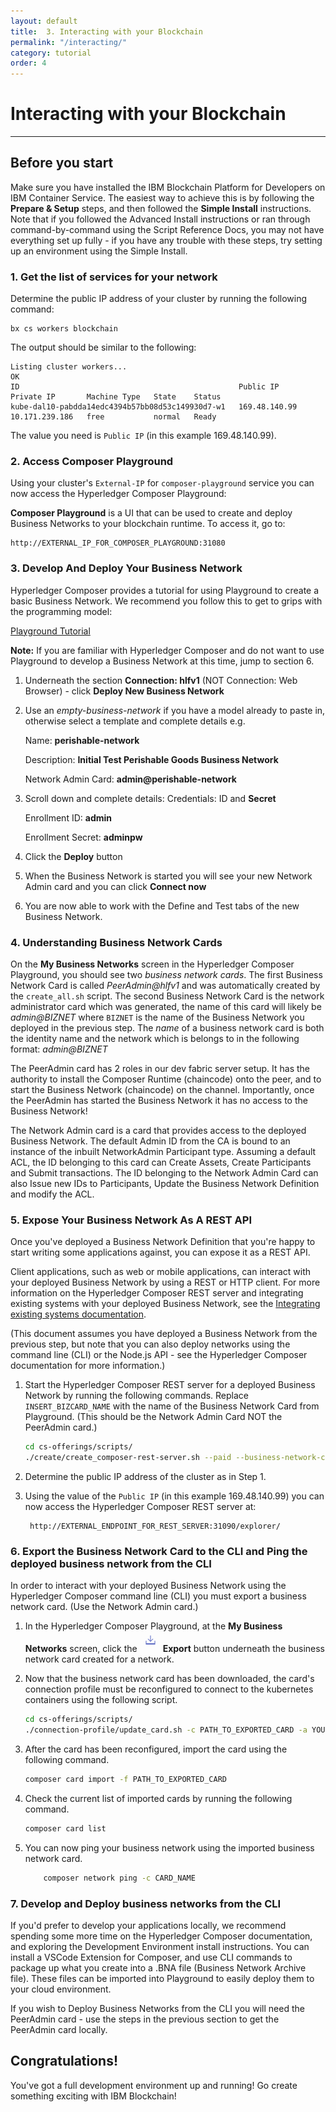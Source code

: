 ```yaml
---
layout: default
title:  3. Interacting with your Blockchain
permalink: "/interacting/"
category: tutorial
order: 4
---
```


# Interacting with your Blockchain
* * *

## Before you start
Make sure you have installed the IBM Blockchain Platform for Developers on IBM Container Service.  The easiest way to achieve this is by following the  **Prepare & Setup** steps, and then followed the **Simple Install** instructions.  Note that if you followed the Advanced Install instructions or ran through command-by-command using the Script Reference Docs, you may not have everything set up fully - if you have any trouble with these steps, try setting up an environment using the Simple Install.

### 1. Get the list of services for your network

Determine the public IP address of your cluster by running the following command:
```
bx cs workers blockchain
```

The output should be similar to the following:
```
Listing cluster workers...
OK
ID                                                 Public IP      Private IP       Machine Type   State    Status
kube-dal10-pabdda14edc4394b57bb08d53c149930d7-w1   169.48.140.99   10.171.239.186   free           normal   Ready
```

The value you need is `Public IP` (in this example 169.48.140.99).

### 2. Access Composer Playground

Using your cluster's `External-IP` for `composer-playground` service you can now access the Hyperledger Composer Playground:

**Composer Playground** is a UI that can be used to create and deploy Business Networks to your blockchain runtime.  To access it, go to:
```
http://EXTERNAL_IP_FOR_COMPOSER_PLAYGROUND:31080
```

### 3. Develop And Deploy Your Business Network

Hyperledger Composer provides a tutorial for using Playground to create a basic Business Network.  We recommend you follow this to get to grips with the programming model:

[Playground Tutorial](https://ibm-blockchain.github.io/develop/tutorials/playground-tutorial)

**Note:** If you are familiar with Hyperledger Composer and do not want to use Playground to develop a Business Network at this time, jump to section 6.

1. Underneath the section **Connection: hlfv1**  (NOT Connection: Web Browser) - click **Deploy New Business Network** 
2. Use an _empty-business-network_ if you have a model already to paste in, otherwise select a template and complete details e.g.

    Name: **perishable-network**

    Description: **Initial Test Perishable Goods Business Network**

    Network Admin Card: **admin@perishable-network**

3. Scroll down and complete details:
    Credentials: ID and **Secret**

    Enrollment ID: **admin**

    Enrollment Secret: **adminpw**

4. Click the **Deploy** button
5. When the Business Network is started you will see your new Network Admin card and you can click **Connect now**
6. You are now able to work with the Define and Test tabs of the new Business Network.

### 4. Understanding Business Network Cards

On the **My Business Networks** screen in the Hyperledger Composer Playground, you should see two _business network cards_. The first Business Network Card is called _PeerAdmin@hlfv1_ and was automatically created by the `create_all.sh` script. The second Business Network Card is the network administrator card which was generated, the name of this card will likely be _admin@BIZNET_ where `BIZNET` is the name of the Business Network you deployed in the previous step. The _name_ of a business network card is both the identity name and the network which is belongs to in the following format: _admin@BIZNET_ 

The PeerAdmin card has 2 roles in our dev fabric server setup. It has the authority to install the Composer Runtime (chaincode) onto the peer, and to start the Business Network (chaincode) on the channel. Importantly, once the PeerAdmin has started the Business Network it has no access to the Business Network!

The Network Admin card is a card that provides access to the deployed Business Network. The default Admin ID from the CA is bound to an instance of the inbuilt NetworkAdmin Participant type.   Assuming a default ACL, the ID belonging to this card can Create Assets, Create Participants and Submit transactions.  The ID belonging to the Network Admin Card can also Issue new IDs to Participants, Update the Business Network Definition and modify the ACL.

### 5. Expose Your Business Network As A REST API

Once you've deployed a Business Network Definition that you're happy to start writing some applications against, you can expose it as a REST API. 

Client applications, such as web or mobile applications, can interact with your deployed Business Network by using a REST or HTTP client. For more information on the Hyperledger Composer REST server and integrating existing systems with your deployed Business Network, see the [Integrating existing systems documentation](https://ibm-blockchain.github.io/develop/integrating/integrating-index).

(This document assumes you have deployed a Business Network from the previous step, but note that you can also deploy networks using the command line (CLI) or the Node.js API - see the Hyperledger Composer documentation for more information.)

1. Start the Hyperledger Composer REST server for a deployed Business Network by running the following commands. Replace `INSERT_BIZCARD_NAME` with the name of the Business Network Card from Playground.  (This should be the Network Admin Card NOT the PeerAdmin card.)

    ```bash
    cd cs-offerings/scripts/
    ./create/create_composer-rest-server.sh --paid --business-network-card INSERT_BIZCARD_NAME
    ```

2. Determine the public IP address of the cluster as in Step 1.

3. Using the value of the `Public IP` (in this example 169.48.140.99) you can now access the Hyperledger Composer REST server at:

		http://EXTERNAL_ENDPOINT_FOR_REST_SERVER:31090/explorer/

### 6. Export the Business Network Card to the CLI and Ping the deployed business network from the CLI

In order to interact with your deployed Business Network using the Hyperledger Composer command line (CLI) you must export a business network card.  (Use the Network Admin card.)

1. In the Hyperledger Composer Playground, at the **My Business Networks** screen, click the ![Export](../assets/Export-button.png) **Export** button underneath the business network card created for a network.

2. Now that the business network card has been downloaded, the card's connection profile must be reconfigured to connect to the kubernetes containers using the following script.

    ```bash
    cd cs-offerings/scripts/
    ./connection-profile/update_card.sh -c PATH_TO_EXPORTED_CARD -a YOUR_PUBLIC_IP_HERE
    ```

3. After the card has been reconfigured, import the card using the following command.

    ```bash
    composer card import -f PATH_TO_EXPORTED_CARD
    ```

4. Check the current list of imported cards by running the following command. 

    ```bash
    composer card list
    ```

5. You can now ping your business network using the imported business network card.

    ```bash
		composer network ping -c CARD_NAME
    ```
### 7. Develop and Deploy business networks from the CLI

If you'd prefer to develop your applications locally, we recommend spending some more time on the Hyperledger Composer documentation, and exploring the Development Environment install instructions.  You can install a VSCode Extension for Composer, and use CLI commands to package up what you create into a .BNA file (Business Network Archive file).  These files can be imported into Playground to easily deploy them to your cloud environment.

If you wish to Deploy Business Networks from the CLI you will need the PeerAdmin card - use the steps in the previous section to get the PeerAdmin card locally.


## Congratulations!
You've got a full development environment up and running!  Go create something exciting with IBM Blockchain!
